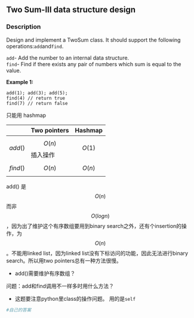 ## Two Sum-III data structure design

### Description

Design and implement a TwoSum class. It should support the following operations:`add`and`find`.

`add`- Add the number to an internal data structure.  
`find`- Find if there exists any pair of numbers which sum is equal to the value.

**Example 1:**

```
add(1); add(3); add(5);
find(4) // return true
find(7) // return false
```

只能用 hashmap

|  | Two pointers | Hashmap |
| :--- | :--- | :--- |
| $$add()$$ | $$O(n)$$ 插入操作 | $$O(1)$$ |
| $$find()$$ | $$O(n)$$ | $$O(n)$$ |

add\(\)  是$$O(n)$$ 而非 $$O(logn)$$，因为出了维护这个有序数组要用到binary search之外，还有个insertion的操作，为$$O(n)$$。不能用linked list，因为linked list没有下标访问的功能，因此无法进行binary search。所以用two pointers总有一种方法很慢。

* add\(\)需要维护有序数组？

问题：add和find调用不一样多时用什么方法？

* 这题要注意python里class的操作问题。 用的是`self`

```py
#自己的答案

```






